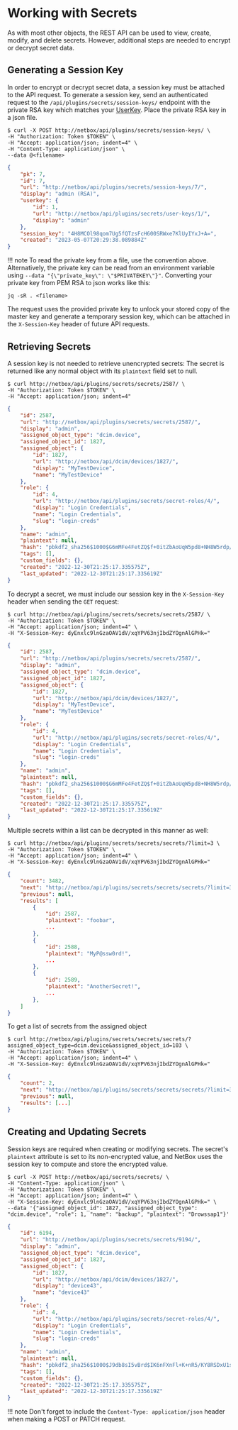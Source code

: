 # Working with Secrets

As with most other objects, the REST API can be used to view, create, modify, and delete secrets. However, additional
steps are needed to encrypt or decrypt secret data.

## Generating a Session Key

In order to encrypt or decrypt secret data, a session key must be attached to the API request. To generate a session key,
send an authenticated request to the `/api/plugins/secrets/session-keys/` endpoint with the private RSA key which
matches your [UserKey](../models/userkey.md). Place the private RSA key in a json file.

```no-highlight
$ curl -X POST http://netbox/api/plugins/secrets/session-keys/ \
-H "Authorization: Token $TOKEN" \
-H "Accept: application/json; indent=4" \
-H "Content-Type: application/json" \
--data @<filename>
```

```json
{
    "pk": 7,
    "id": 7,
    "url": "http://netbox/api/plugins/secrets/session-keys/7/",
    "display": "admin (RSA)",
    "userkey": {
        "id": 1,
        "url": "http://netbox/api/plugins/secrets/user-keys/1/",
        "display": "admin"
    },
    "session_key": "4H8MCOl98qom7Ug5fQTzsFcH600SRWxe7KlUyIYxJ+A=",
    "created": "2023-05-07T20:29:38.089884Z"
}
```

!!! note
    To read the private key from a file, use the convention above. Alternatively, the private key can be read from an
environment variable using `--data "{\"private_key\": \"$PRIVATEKEY\"}"`. Converting your private key from PEM RSA to
json works like this:

```
jq -sR . <filename>
```

The request uses the provided private key to unlock your stored copy of the master key and generate a temporary
session key, which can be attached in the `X-Session-Key` header of future API requests.

## Retrieving Secrets

A session key is not needed to retrieve unencrypted secrets: The secret is returned like any normal object with its
`plaintext` field set to null.

```no-highlight
$ curl http://netbox/api/plugins/secrets/secrets/2587/ \
-H "Authorization: Token $TOKEN" \
-H "Accept: application/json; indent=4"
```

```json
{
    "id": 2587,
    "url": "http://netbox/api/plugins/secrets/secrets/2587/",
    "display": "admin",
    "assigned_object_type": "dcim.device",
    "assigned_object_id": 1827,
    "assigned_object": {
        "id": 1827,
        "url": "http://netbox/api/dcim/devices/1827/",
        "display": "MyTestDevice",
        "name": "MyTestDevice"
    },
    "role": {
        "id": 4,
        "url": "http://netbox/api/plugins/secrets/secret-roles/4/",
        "display": "Login Credentials",
        "name": "Login Credentials",
        "slug": "login-creds"
    },
    "name": "admin",
    "plaintext": null,
    "hash": "pbkdf2_sha256$1000$G6mMFe4FetZQ$f+0itZbAoUqW5pd8+NH8W5rdp/2QNLIBb+LGdt4OSKA=",
    "tags": [],
    "custom_fields": {},
    "created": "2022-12-30T21:25:17.335575Z",
    "last_updated": "2022-12-30T21:25:17.335619Z"
}
```

To decrypt a secret, we must include our session key in the `X-Session-Key` header when sending the `GET` request:

```no-highlight
$ curl http://netbox/api/plugins/secrets/secrets/secrets/2587/ \
-H "Authorization: Token $TOKEN" \
-H "Accept: application/json; indent=4" \
-H "X-Session-Key: dyEnxlc9lnGzaOAV1dV/xqYPV63njIbdZYOgnAlGPHk="
```

```json
{
    "id": 2587,
    "url": "http://netbox/api/plugins/secrets/secrets/2587/",
    "display": "admin",
    "assigned_object_type": "dcim.device",
    "assigned_object_id": 1827,
    "assigned_object": {
        "id": 1827,
        "url": "http://netbox/api/dcim/devices/1827/",
        "display": "MyTestDevice",
        "name": "MyTestDevice"
    },
    "role": {
        "id": 4,
        "url": "http://netbox/api/plugins/secrets/secret-roles/4/",
        "display": "Login Credentials",
        "name": "Login Credentials",
        "slug": "login-creds"
    },
    "name": "admin",
    "plaintext": null,
    "hash": "pbkdf2_sha256$1000$G6mMFe4FetZQ$f+0itZbAoUqW5pd8+NH8W5rdp/2QNLIBb+LGdt4OSKA=",
    "tags": [],
    "custom_fields": {},
    "created": "2022-12-30T21:25:17.335575Z",
    "last_updated": "2022-12-30T21:25:17.335619Z"
}
```

Multiple secrets within a list can be decrypted in this manner as well:

```no-highlight
$ curl http://netbox/api/plugins/secrets/secrets/secrets/?limit=3 \
-H "Authorization: Token $TOKEN" \
-H "Accept: application/json; indent=4" \
-H "X-Session-Key: dyEnxlc9lnGzaOAV1dV/xqYPV63njIbdZYOgnAlGPHk="
```

```json
{
    "count": 3482,
    "next": "http://netbox/api/plugins/secrets/secrets/secrets/?limit=3&offset=3",
    "previous": null,
    "results": [
        {
            "id": 2587,
            "plaintext": "foobar",
            ...
        },
        {
            "id": 2588,
            "plaintext": "MyP@ssw0rd!",
            ...
        },
        {
            "id": 2589,
            "plaintext": "AnotherSecret!",
            ...
        },
    ]
}
```

To get a list of secrets from the assigned object

```no-highlight
$ curl http://netbox/api/plugins/secrets/secrets/secrets/?assigned_object_type=dcim.device&assigned_object_id=103 \
-H "Authorization: Token $TOKEN" \
-H "Accept: application/json; indent=4" \
-H "X-Session-Key: dyEnxlc9lnGzaOAV1dV/xqYPV63njIbdZYOgnAlGPHk="
```

```json
{
    "count": 2,
    "next": "http://netbox/api/plugins/secrets/secrets/secrets/?limit=3&offset=3",
    "previous": null,
    "results": [...]
}
```

## Creating and Updating Secrets

Session keys are required when creating or modifying secrets. The secret's `plaintext` attribute is set to its
non-encrypted value, and NetBox uses the session key to compute and store the encrypted value.

```no-highlight
$ curl -X POST http://netbox/api/secrets/secrets/ \
-H "Content-Type: application/json" \
-H "Authorization: Token $TOKEN" \
-H "Accept: application/json; indent=4" \
-H "X-Session-Key: dyEnxlc9lnGzaOAV1dV/xqYPV63njIbdZYOgnAlGPHk=" \
--data '{"assigned_object_id": 1827, "assigned_object_type": "dcim.device", "role": 1, "name": "backup", "plaintext": "Drowssap1"}'
```

```json
{
    "id": 6194,
    "url": "http://netbox/api/plugins/secrets/secrets/9194/",
    "display": "admin",
    "assigned_object_type": "dcim.device",
    "assigned_object_id": 1827,
    "assigned_object": {
        "id": 1827,
        "url": "http://netbox/api/dcim/devices/1827/",
        "display": "device43",
        "name": "device43"
    },
    "role": {
        "id": 4,
        "url": "http://netbox/api/plugins/secrets/secret-roles/4/",
        "display": "Login Credentials",
        "name": "Login Credentials",
        "slug": "login-creds"
    },
    "name": "admin",
    "plaintext": null,
    "hash": "pbkdf2_sha256$1000$J9db8sI5vBrd$IK6nFXnFl+K+nR5/KY8RSDxU1skYL8G69T5N3jZxM7c=",
    "tags": [],
    "custom_fields": {},
    "created": "2022-12-30T21:25:17.335575Z",
    "last_updated": "2022-12-30T21:25:17.335619Z"
}
```

!!! note
    Don't forget to include the `Content-Type: application/json` header when making a POST or PATCH request.

